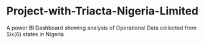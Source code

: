 # Project-with-Triacta-Nigeria-Limited
A power BI Dashboard showing analysis of Operational Data collected from Six(6) states in Nigeria
